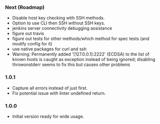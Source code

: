 ### Next (Roadmap)
- Disable host key checking wtih SSH methods.
- Option to use CLI then SSH without SSH keys.
- jenkins server connectivity debugging assistance
- figure out travis
- figure out tests for other methods/which method for spec tests (and modify config for it)
- use native packages for curl and ssh
- Warning: Permanently added '[127.0.0.1]:2222' (ECDSA) to the list of known hosts is caught as exception instead of being ignored; disabling throwonstderr seems to fix this but causes other problems

### 1.0.1
- Capture all errors instead of just first.
- Fix potential issue with linter undefined return.

### 1.0.0
- Initial version ready for wide usage.
